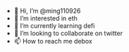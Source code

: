 - 👋 Hi, I’m @ming110926
- 👀 I’m interested in eth
- 🌱 I’m currently learning defi
- 💞️ I’m looking to collaborate on twitter
- 📫 How to reach me debox

<!---
ming110926/ming110926 is a ✨ special ✨ repository because its `README.md` (this file) appears on your GitHub profile.
You can click the Preview link to take a look at your changes.
--->
